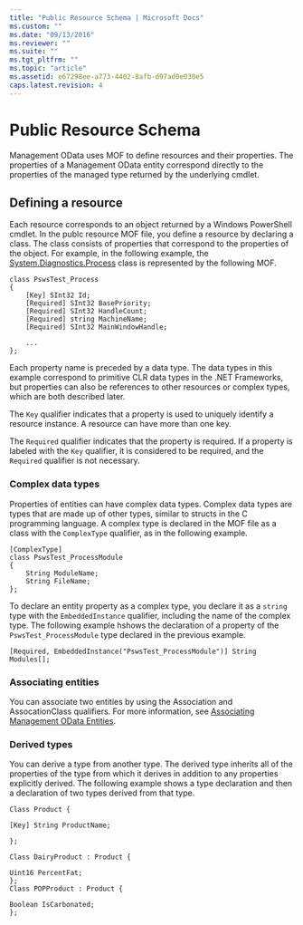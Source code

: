 ```yaml
---
title: "Public Resource Schema | Microsoft Docs"
ms.custom: ""
ms.date: "09/13/2016"
ms.reviewer: ""
ms.suite: ""
ms.tgt_pltfrm: ""
ms.topic: "article"
ms.assetid: e67298ee-a773-4402-8afb-d97ad0e030e5
caps.latest.revision: 4
---
```

# Public Resource Schema
Management OData uses MOF to define resources and their properties. The properties of a Management OData entity correspond directly to the properties of the managed type returned by the underlying cmdlet.

## Defining a resource
 Each resource corresponds to an object returned by a Windows PowerShell cmdlet. In the publc resource MOF file, you define a resource by declaring a class. The class consists of properties that correspond to the properties of the object. For example, in the following example, the [System.Diagnostics.Process](/dotnet/api/System.Diagnostics.Process) class is represented by the following MOF.

```
class PswsTest_Process
{
    [Key] SInt32 Id;
    [Required] SInt32 BasePriority;
    [Required] SInt32 HandleCount;
    [Required] string MachineName;
    [Required] SInt32 MainWindowHandle;

    ...
};
```

 Each property name is preceded by a data type. The data types in this example correspond to primitive CLR data types in the .NET Frameworks, but properties can also be references to other resources or complex types, which are both described later.

 The `Key` qualifier indicates that a property is used to uniquely identify a resource instance. A resource can have more than one key.

 The `Required` qualifier indicates that the property is required. If a property is labeled with the `Key` qualifier, it is considered to be required, and the `Required` qualifier is not necessary.

### Complex data types
 Properties of entities can have complex data types. Complex data types are types that are made up of other types, similar to structs in the C programming language. A complex type is declared in the MOF file as a class with the `ComplexType` qualifier, as in the following example.

```
[ComplexType]
class PswsTest_ProcessModule
{
    String ModuleName;
    String FileName;
};
```

 To declare an entity property as a complex type, you declare it as a `string` type with the `EmbeddedInstance` qualifier, including the name of the complex type. The following example hshows the declaration of a property of the `PswsTest_ProcessModule` type declared in the previous example.

```
[Required, EmbeddedInstance("PswsTest_ProcessModule")] String Modules[];
```

### Associating entities
 You can associate two entities by using the Association and AssocationClass qualifiers. For more information, see [Associating Management OData Entities](./associating-management-odata-entities.md).

### Derived types
 You can derive a type from another type. The derived type inherits all of the properties of the type from which it derives in addition to any properties explicitly derived. The following example shows a type declaration and then a declaration of two types derived from that type.

```
Class Product {

[Key] String ProductName;

};

Class DairyProduct : Product {

Uint16 PercentFat;
};
Class POPProduct : Product {

Boolean IsCarbonated;
};

```
